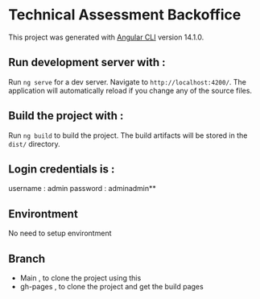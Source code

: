 # Technical Assessment Backoffice

This project was generated with [Angular CLI](https://github.com/angular/angular-cli) version 14.1.0.

## Run development server with :
Run `ng serve` for a dev server. Navigate to `http://localhost:4200/`. The application will automatically reload if you change any of the source files.

## Build the project with :
Run `ng build` to build the project. The build artifacts will be stored in the `dist/` directory.

## Login credentials is :
username : admin
password : adminadmin**

## Environtment
No need to setup environtment

## Branch
- Main , to clone the project using this
- gh-pages , to clone the project and get the build pages
